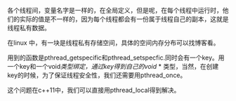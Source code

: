 各个线程间，变量名字是一样的，在全局定义，但是呢，在每个线程中运行时，他们的实际的值是不一样的，因为每个线程都会有一份属于线程自己的副本，这就是线程私有数据。

在linux 中，有一块是线程私有存储空间，具体的空间内存分布可以找博客看。

用到的函数是pthread_getspecific和pthread_setspecfic.同时会有一个key。用一个key和一个void*类型绑定，通过key得到自己的void* * 类型，当然，在创建key的时候，为了保证线程安全性，我们还需要用pthread_once。

这个问题在c++11中，我们可以直接用pthread_local得到解决。